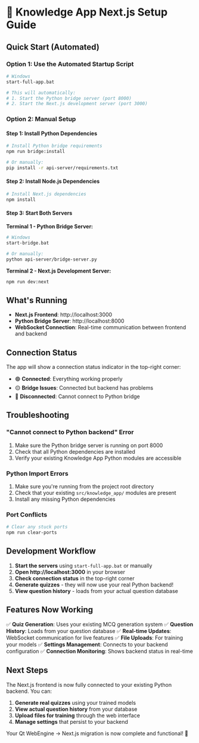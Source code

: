 # 🚀 Knowledge App Next.js Setup Guide

## **Quick Start (Automated)**

### **Option 1: Use the Automated Startup Script**
```bash
# Windows
start-full-app.bat

# This will automatically:
# 1. Start the Python bridge server (port 8000)
# 2. Start the Next.js development server (port 3000)
```

### **Option 2: Manual Setup**

#### **Step 1: Install Python Dependencies**
```bash
# Install Python bridge requirements
npm run bridge:install

# Or manually:
pip install -r api-server/requirements.txt
```

#### **Step 2: Install Node.js Dependencies**
```bash
# Install Next.js dependencies
npm install
```

#### **Step 3: Start Both Servers**

**Terminal 1 - Python Bridge Server:**
```bash
# Windows
start-bridge.bat

# Or manually:
python api-server/bridge-server.py
```

**Terminal 2 - Next.js Development Server:**
```bash
npm run dev:next
```

## **What's Running**

- **Next.js Frontend**: http://localhost:3000
- **Python Bridge Server**: http://localhost:8000
- **WebSocket Connection**: Real-time communication between frontend and backend

## **Connection Status**

The app will show a connection status indicator in the top-right corner:
- 🟢 **Connected**: Everything working properly
- 🟡 **Bridge Issues**: Connected but backend has problems
- 🔴 **Disconnected**: Cannot connect to Python bridge

## **Troubleshooting**

### **"Cannot connect to Python backend" Error**
1. Make sure the Python bridge server is running on port 8000
2. Check that all Python dependencies are installed
3. Verify your existing Knowledge App Python modules are accessible

### **Python Import Errors**
1. Make sure you're running from the project root directory
2. Check that your existing `src/knowledge_app/` modules are present
3. Install any missing Python dependencies

### **Port Conflicts**
```bash
# Clear any stuck ports
npm run clear-ports
```

## **Development Workflow**

1. **Start the servers** using `start-full-app.bat` or manually
2. **Open http://localhost:3000** in your browser
3. **Check connection status** in the top-right corner
4. **Generate quizzes** - they will now use your real Python backend!
5. **View question history** - loads from your actual question database

## **Features Now Working**

✅ **Quiz Generation**: Uses your existing MCQ generation system
✅ **Question History**: Loads from your question database
✅ **Real-time Updates**: WebSocket communication for live features
✅ **File Uploads**: For training your models
✅ **Settings Management**: Connects to your backend configuration
✅ **Connection Monitoring**: Shows backend status in real-time

## **Next Steps**

The Next.js frontend is now fully connected to your existing Python backend. You can:

1. **Generate real quizzes** using your trained models
2. **View actual question history** from your database
3. **Upload files for training** through the web interface
4. **Manage settings** that persist to your backend

Your Qt WebEngine → Next.js migration is now complete and functional! 🎉